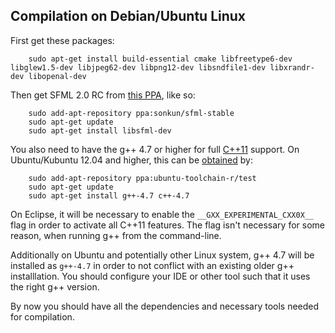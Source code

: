 Compilation on Debian/Ubuntu Linux
----------------------------------
First get these packages:

        sudo apt-get install build-essential cmake libfreetype6-dev libglew1.5-dev libjpeg62-dev libpng12-dev libsndfile1-dev libxrandr-dev libopenal-dev

Then get SFML 2.0 RC from [this PPA](https://launchpad.net/~sonkun/+archive/sfml-stable), like so:

        sudo add-apt-repository ppa:sonkun/sfml-stable
        sudo apt-get update
        sudo apt-get install libsfml-dev

You also need to have the g++ 4.7 or higher for full [C++11](http://en.wikipedia.org/wiki/C++11) support. On Ubuntu/Kubuntu 12.04 and higher, this can be [obtained](http://askubuntu.com/questions/61254/how-to-update-gcc-to-the-latest-versionin-this-case-4-7-in-ubuntu-10-04) by:

        sudo add-apt-repository ppa:ubuntu-toolchain-r/test
        sudo apt-get update
        sudo apt-get install g++-4.7 c++-4.7

On Eclipse, it will be necessary to enable the `__GXX_EXPERIMENTAL_CXX0X__` flag in order to activate all C++11 features. The flag isn't necessary for some reason, when running g++ from the command-line.

Additionally on Ubuntu and potentially other Linux system, g++ 4.7 will be installed as `g++-4.7` in order to not conflict with an existing older g++ installlation. You should configure your IDE or other tool such that it uses the right g++ version.

By now you should have all the dependencies and necessary tools needed for compilation.
